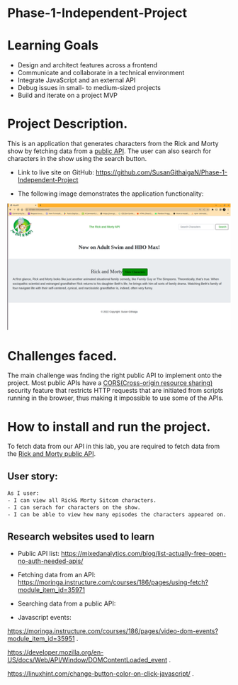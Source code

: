 # Phase-1-Independent-Project

# Learning Goals
* Design and architect features across a frontend
* Communicate and collaborate in a technical environment
* Integrate JavaScript and an external API
* Debug issues in small- to medium-sized projects
* Build and iterate on a project MVP


# Project Description.
 This is an application that generates characters from the Rick and Morty show by fetching data from a [public API](https://rickandmortyapi.com/api/character). The user can also search for characters in the show using the search button.


* Link to live site on GitHub: https://github.com/SusanGithaigaN/Phase-1-Independent-Project 


* The following image demonstrates the application functionality:
<img src ="./project.png">


# Challenges faced.
The main challenge was fnding the right public API to implement onto the project. Most public APIs have a [CORS(Cross-origin resource sharing)](https://developer.mozilla.org/en-US/docs/Web/HTTP/CORS) security feature that restricts HTTP requests that are initiated from scripts running in the browser, thus making it impossible to use some of the APIs.


# How to install and run the project.
To fetch data from our API in this lab, you are required to fetch data from the [Rick and Morty public API](https://rickandmortyapi.com/api/character).

## User story:
```
As I user:
- I can view all Rick& Morty Sitcom characters.
- I can serach for characters on the show.
- I can be able to view how many episodes the characters appeared on.
```

## Research websites used to learn
>
- Public API list:
https://mixedanalytics.com/blog/list-actually-free-open-no-auth-needed-apis/

- Fetching data from an API:
https://moringa.instructure.com/courses/186/pages/using-fetch?module_item_id=35971

- Searching  data from a public API:


- Javascript events:

https://moringa.instructure.com/courses/186/pages/video-dom-events?module_item_id=35951 .

https://developer.mozilla.org/en-US/docs/Web/API/Window/DOMContentLoaded_event .

https://linuxhint.com/change-button-color-on-click-javascript/ .

